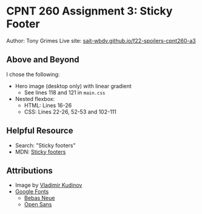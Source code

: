# CPNT 260 Assignment 3: Sticky Footer
Author: Tony Grimes
Live site: [sait-wbdv.github.io/f22-spoilers-cpnt260-a3](https://sait-wbdv.github.io/f22-spoilers-cpnt260-a3)

## Above and Beyond
I chose the following:
- Hero image (desktop only) with linear gradient
    - See lines 118 and 121 in `main.css`
- Nested flexbox:
    - HTML: Lines 16-26
    - CSS: Lines 22-26, 52-53 and 102-111

## Helpful Resource
- Search: "Sticky footers"
- MDN: [Sticky footers](https://developer.mozilla.org/en-US/docs/Web/CSS/Layout_cookbook/Sticky_footers)

## Attributions
- Image by [Vladimir Kudinov](https://unsplash.com/photos/-wWRHIUklxM)
- [Google Fonts](https://fonts.google.com/)
    - [Bebas Neue](https://fonts.google.com/specimen/Bebas+Neue)
    - [Open Sans](https://fonts.google.com/specimen/Open+Sans)
